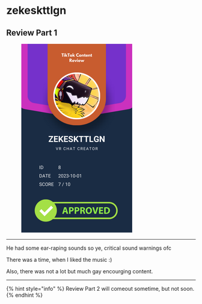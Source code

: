 # zekeskttlgn

## Review Part 1

<figure><img src="../.gitbook/assets/TikTok Review Card - zekeskttlgn.png" alt="" width="295"><figcaption></figcaption></figure>

***

He had some ear-raping sounds so ye, critical sound warnings ofc

There was a time, when I liked the music :)

Also, there was not a lot but much gay encourging content.

***

{% hint style="info" %}
Review Part 2 will comeout sometime, but not soon.
{% endhint %}
